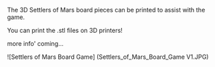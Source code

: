 The 3D Settlers of Mars board pieces can be printed to assist with the game.

You can print the .stl files on 3D printers!

more info' coming...

![Settlers of Mars Board Game] (Settlers_of_Mars_Board_Game V1.JPG)
